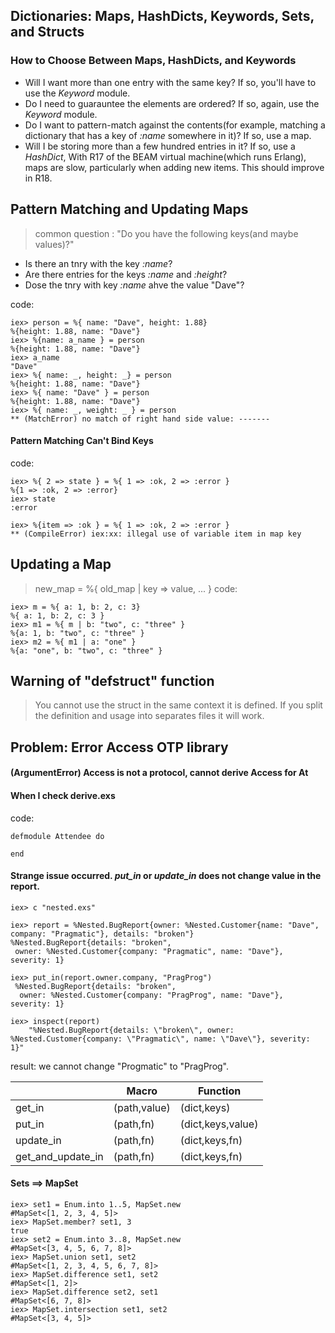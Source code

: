 ## Dictionaries: Maps, HashDicts, Keywords, Sets, and Structs

### How to Choose Between Maps, HashDicts, and Keywords
* Will I want more than one entry with the same key? If so, you'll have to use the _Keyword_ module.
* Do I need to guarauntee the elements are ordered? If so, again, use the _Keyword_ module.
* Do I want to pattern-match against the contents(for example, matching a dictionary that has a key of _:name_ somewhere in it)? If so, use a map.
* Will I be storing more than a few hundred entries in it? If so, use a _HashDict_, With R17 of the BEAM virtual machine(which runs Erlang), maps are slow, particularly when adding new items. This should improve in R18.

## Pattern Matching and Updating Maps
> common question : "Do you have the following keys(and maybe values)?"

* Is there an tnry with the key _:name_?
* Are there entries for the keys _:name_ and _:height_?
* Dose the tnry with key _:name_ ahve the value "Dave"?

code:
```
iex> person = %{ name: "Dave", height: 1.88}
%{height: 1.88, name: "Dave"}
iex> %{name: a_name } = person
%{height: 1.88, name: "Dave"}
iex> a_name
"Dave"
iex> %{ name: _, height: _} = person
%{height: 1.88, name: "Dave"}
iex> %{ name: "Dave" } = person
%{height: 1.88, name: "Dave"}
iex> %{ name: _, weight: _ } = person
** (MatchError) no match of right hand side value: -------
```

#### Pattern Matching Can't Bind Keys
code: 
```
iex> %{ 2 => state } = %{ 1 => :ok, 2 => :error }
%{1 => :ok, 2 => :error}
iex> state
:error

iex> %{item => :ok } = %{ 1 => :ok, 2 => :error }
** (CompileError) iex:xx: illegal use of variable item in map key
```

## Updating a Map
> new_map = %{ old_map | key => value, ... }
code: 
```
iex> m = %{ a: 1, b: 2, c: 3}
%{ a: 1, b: 2, c: 3 }
iex> m1 = %{ m | b: "two", c: "three" }
%{a: 1, b: "two", c: "three" }
iex> m2 = %{ m1 | a: "one" }
%{a: "one", b: "two", c: "three" }
```
## Warning of "defstruct" function
> You cannot use the struct in the same context it is defined. If you split the definition and usage into separates files it will work.

## Problem: Error Access OTP library
#### (ArgumentError) Access is not a protocol, cannot derive Access for At
#### When I check derive.exs
code:
```
defmodule Attendee do 
  
end
```
#### Strange issue occurred. _put_in_ or _update_in_ does not change value in the report.
```
iex> c "nested.exs"

iex> report = %Nested.BugReport{owner: %Nested.Customer{name: "Dave", company: "Pragmatic"}, details: "broken"} 
%Nested.BugReport{details: "broken",
 owner: %Nested.Customer{company: "Pragmatic", name: "Dave"}, severity: 1}

iex> put_in(report.owner.company, "PragProg")
 %Nested.BugReport{details: "broken",
  owner: %Nested.Customer{company: "PragProg", name: "Dave"}, severity: 1}

iex> inspect(report)
	"%Nested.BugReport{details: \"broken\", owner: %Nested.Customer{company: \"Pragmatic\", name: \"Dave\"}, severity: 1}"
```
result: we cannot change "Progmatic" to "PragProg".

|                   |  Macro       | Function          | 
|-------------------|--------------|-------------------|
| get_in            | (path,value) | (dict,keys)       | 
| put_in            | (path,fn)    | (dict,keys,value) | 
| update_in         | (path,fn)    | (dict,keys,fn)    | 
| get_and_update_in | (path,fn)    | (dict,keys,fn)    | 

#### Sets  ==>  MapSet
```
iex> set1 = Enum.into 1..5, MapSet.new
#MapSet<[1, 2, 3, 4, 5]>
iex> MapSet.member? set1, 3
true
iex> set2 = Enum.into 3..8, MapSet.new
#MapSet<[3, 4, 5, 6, 7, 8]>
iex> MapSet.union set1, set2
#MapSet<[1, 2, 3, 4, 5, 6, 7, 8]>
iex> MapSet.difference set1, set2
#MapSet<[1, 2]>
iex> MapSet.difference set2, set1
#MapSet<[6, 7, 8]>
iex> MapSet.intersection set1, set2
#MapSet<[3, 4, 5]>

```


